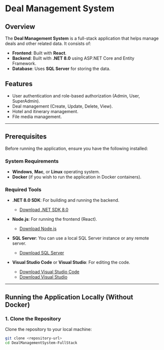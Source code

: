 # Deal Management System

## Overview

The **Deal Management System** is a full-stack application that helps manage deals and other related data. It consists of:

- **Frontend**: Built with **React**.
- **Backend**: Built with **.NET 8.0** using ASP.NET Core and Entity Framework.
- **Database**: Uses **SQL Server** for storing the data.

## Features

- User authentication and role-based authorization (Admin, User, SuperAdmin).
- Deal management (Create, Update, Delete, View).
- Hotel and itinerary management.
- File media management.

---

## Prerequisites

Before running the application, ensure you have the following installed:

### System Requirements

- **Windows**, **Mac**, or **Linux** operating system.
- **Docker** (if you wish to run the application in Docker containers).

### Required Tools

- **.NET 8.0 SDK**: For building and running the backend.
  - [Download .NET SDK 8.0](https://dotnet.microsoft.com/download)
  
- **Node.js**: For running the frontend (React).
  - [Download Node.js](https://nodejs.org/)
  
- **SQL Server**: You can use a local SQL Server instance or any remote server.
  - [Download SQL Server](https://www.microsoft.com/en-us/sql-server/sql-server-downloads)

- **Visual Studio Code** or **Visual Studio**: For editing the code.
  - [Download Visual Studio Code](https://code.visualstudio.com/)
  - [Download Visual Studio](https://visualstudio.microsoft.com/)

---

## Running the Application Locally (Without Docker)

### 1. Clone the Repository

Clone the repository to your local machine:

```bash
git clone <repository-url>
cd DealManagementSystem-FullStack
